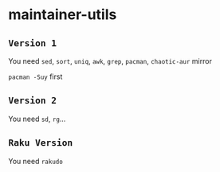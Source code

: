 # maintainer-utils

## `Version 1`

You need `sed`, `sort`, `uniq`, `awk`, `grep`, `pacman`, `chaotic-aur`
mirror

`pacman -Suy` first

## `Version 2`

You need `sd`, `rg`...

## `Raku Version`

You need `rakudo`

